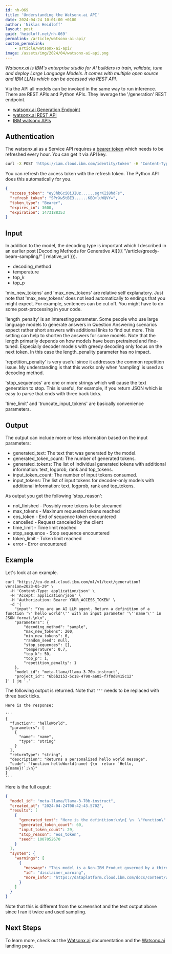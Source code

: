 ```yaml
---
id: nh-069
title: 'Understanding the Watsonx.ai API'
date: 2024-04-24 10:01:00 +0100
author: 'Niklas Heidloff'
layout: post
guid: 'heidloff.net/nh-069'
permalink: /article/watsonx-ai-api/
custom_permalink:
    - article/watsonx-ai-api/
image: /assets/img/2024/04/watsonx-ai-api.png
---
```


*Watsonx.ai is IBM's enterprise studio for AI builders to train, validate, tune and deploy Large Language Models. It comes with multiple open source and IBM LLMs which can be accessed via REST API.*

Via the API all models can be invoked in the same way to run inference. There are REST APIs and Python APIs. They leverage the '/generation' REST endpoint.

* [watsonx.ai Generation Endpoint](https://cloud.ibm.com/apidocs/watsonx-ai#text-generation)
* [watsonx.ai REST API](https://cloud.ibm.com/apidocs/watsonx-ai)
* [IBM watsonx APIs](https://www.ibm.com/docs/en/watsonx-as-a-service?topic=started-watsonx-apis)

## Authentication

The watsonx.ai as a Service API requires a [bearer token](https://cloud.ibm.com/docs/account?topic=account-iamtoken_from_apikey#iamtoken_from_apikey) which needs to be refreshed every hour. You can get it via API key.


```bash
curl -X POST 'https://iam.cloud.ibm.com/identity/token' -H 'Content-Type: application/x-www-form-urlencoded' -d 'grant_type=urn:ibm:params:oauth:grant-type:apikey&apikey=MY_APIKEY'
```

You can refresh the access token with the refresh token. The Python API does this automatically for you.

```json
{
  "access_token": "eyJhbGciOiJIUz......sgrKIi8hdFs",
  "refresh_token": "SPrXw5tBE3......KBQ+luWQVY=",
  "token_type": "Bearer",
  "expires_in": 3600,
  "expiration": 1473188353
}
```

## Input

In addition to the model, the decoding type is important which I described in an earlier post [Decoding Methods for Generative AI]({{ "/article/greedy-beam-sampling/" | relative_url }}).

* decoding_method
* temperature
* top_k
* top_p

'min_new_tokens' and 'max_new_tokens' are relative self explanatory. Just note that 'max_new_tokens' does not lead automatically to endings that you might expect. For example, sentences can be cut off. You might have to do some post-processing in your code.

'length_penalty' is an interesting parameter. Some people who use large language models to generate answers in Question Answering scenarios expect rather short answers with additional links to find out more. This setting can help to shorten the answers for some models. Note that the length primarily depends on how models have been pretrained and fine-tuned. Especially decoder models with greedy decoding only focus on the next token. In this case the length_penality parameter has no impact.

'repetition_penalty' is very useful since it addresses the common repetition issue. My understanding is that this works only when 'sampling' is used as decoding method.

'stop_sequences' are one or more strings which will cause the text generation to stop. This is useful, for example, if you return JSON which is easy to parse that ends with three back ticks.

'time_limit' and 'truncate_input_tokens' are basically convenience parameters.

## Output

The output can include more or less information based on the input parameters:

* generated_text: The text that was generated by the model.
* generated_token_count: The number of generated tokens.
* generated_tokens: The list of individual generated tokens with additional information: text, logprob, rank and top_tokens.
* input_token_count: The number of input tokens consumed.
* input_tokens: The list of input tokens for decoder-only models with additional information: text, logprob, rank and top_tokens.

As output you get the following 'stop_reason':

* not_finished - Possibly more tokens to be streamed
* max_tokens - Maximum requested tokens reached
* eos_token - End of sequence token encountered
* cancelled - Request canceled by the client
* time_limit - Time limit reached
* stop_sequence - Stop sequence encountered
* token_limit - Token limit reached
* error - Error encountered

## Example

Let's look at an example.

```shell
curl "https://eu-de.ml.cloud.ibm.com/ml/v1/text/generation?version=2023-05-29" \
  -H 'Content-Type: application/json' \
  -H 'Accept: application/json' \
  -H 'Authorization: Bearer YOUR_ACCESS_TOKEN' \
  -d '{
	"input": "You are an AI LLM agent. Return a definition of a function '\''hello world'\'' with an input parameter '\''name'\'' in JSON format.\n\n",
	"parameters": {
		"decoding_method": "sample",
		"max_new_tokens": 200,
		"min_new_tokens": 0,
		"random_seed": null,
		"stop_sequences": [],
		"temperature": 0.7,
		"top_k": 50,
		"top_p": 1,
		"repetition_penalty": 1
	},
	"model_id": "meta-llama/llama-3-70b-instruct",
	"project_id": "6b5b2153-5c18-4790-a605-f7f0d8415c12"
}' | jq '.'
```

The following output is returned. Note that `'''` needs to be replaced with three back ticks.

```text
Here is the response:

'''
{
  "function": "helloWorld",
  "parameters": [
    {
      "name": "name",
      "type": "string"
    }
  ],
  "returnType": "string",
  "description": "Returns a personalized hello world message",
  "code": "function helloWorld(name) {\n  return `Hello, ${name}!`;\n}"
}
'''
```

Here is the full ouput:

```json
{
  "model_id": "meta-llama/llama-3-70b-instruct",
  "created_at": "2024-04-24T08:42:43.570Z",
  "results": [
    {
      "generated_text": "Here is the definition:\n\n{ \n  \"function\": \"helloWorld\", \n  \"parameters\": { \n    \"name\": \"string\" \n  }, \n  \"returnType\": \"string\", \n  \"description\": \"A function to return a personalized hello world message.\" \n}",
      "generated_token_count": 60,
      "input_token_count": 29,
      "stop_reason": "eos_token",
      "seed": 1007052670
    }
  ],
  "system": {
    "warnings": [
      {
        "message": "This model is a Non-IBM Product governed by a third-party license that may impose use restrictions and other obligations. By using this model you agree to its terms as identified in the following URL.",
        "id": "disclaimer_warning",
        "more_info": "https://dataplatform.cloud.ibm.com/docs/content/wsj/analyze-data/fm-models.html?context=wx"
      }
    ]
  }
}
```

Note that this is different from the screenshot and the text output above since I ran it twice and used sampling.
  

## Next Steps

To learn more, check out the [Watsonx.ai](https://www.ibm.com/docs/en/watsonx-as-a-service) documentation and the [Watsonx.ai](https://www.ibm.com/products/watsonx-ai) landing page.








